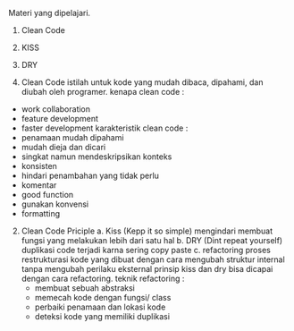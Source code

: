 Materi yang dipelajari. 
1. Clean Code
2. KISS
3. DRY 

1. Clean Code
   istilah untuk kode yang mudah dibaca, dipahami, dan diubah oleh programer.
 kenapa clean code : 
 - work collaboration
 - feature development
 - faster development
 karakteristik clean code : 
 - penamaan mudah dipahami
 - mudah dieja dan dicari
 - singkat namun mendeskripsikan konteks
 - konsisten 
 - hindari penambahan yang tidak perlu
 - komentar
 - good function
 - gunakan konvensi
 - formatting

2. Clean Code Priciple
  a. Kiss (Kepp it so simple)
   mengindari membuat fungsi yang melakukan lebih dari satu hal
  b. DRY (Dint repeat yourself)
   duplikasi code terjadi karna sering copy paste
  c. refactoring
   proses restrukturasi kode yang dibuat dengan cara mengubah struktur internal tanpa mengubah perilaku eksternal prinsip kiss dan dry bisa dicapai dengan cara refactoring. 
   teknik refactoring :
   - membuat sebuah abstraksi 
   - memecah kode dengan fungsi/ class
   - perbaiki penamaan dan lokasi kode
   - deteksi kode yang memiliki duplikasi


